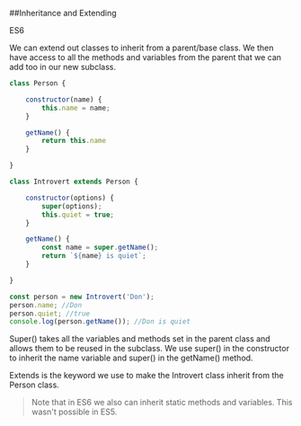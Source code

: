##Inheritance and Extending

<div class="spec es6">ES6</div>


We can extend out classes to inherit from a parent/base class. We then have access to all the methods and variables from the parent that we can add too in our new subclass.

```javascript
class Person {

    constructor(name) {
        this.name = name;
    }

    getName() {
        return this.name
    }

}

class Introvert extends Person {

    constructor(options) {
        super(options);
        this.quiet = true;
    }

    getName() {
        const name = super.getName();
        return `${name} is quiet`;
    }

}

const person = new Introvert('Don');
person.name; //Don
person.quiet; //true
console.log(person.getName()); //Don is quiet
```

Super() takes all the variables and methods set in the parent class and allows them to be reused in the subclass. We use super() in the constructor to inherit the name variable and super() in the getName() method.

Extends is the keyword we use to make the Introvert class inherit from the Person class.

>Note that in ES6 we also can inherit static methods and variables. This wasn't possible in ES5.
